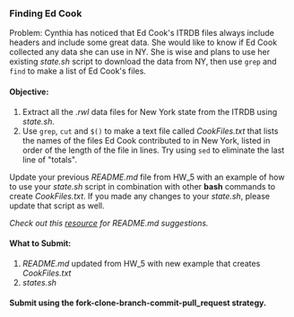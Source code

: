 ### Finding Ed Cook 
Problem: Cynthia has noticed that Ed Cook's ITRDB files always include headers and include some great data.  She would like to know if Ed Cook collected any data she can use in NY. She is wise and plans to use her existing _state.sh_ script to download the data from NY, then use `grep` and `find` to make a list of Ed Cook's files.


#### Objective: 
1)	Extract all the _.rwl_ data files for New York state from the ITRDB using _state.sh_.
2)	Use `grep`, `cut` and `$()` to make a text file called _CookFiles.txt_ that lists the names of the files Ed Cook contributed to in New York, listed in order of the length of the file in lines. Try using `sed` to eliminate the last line of "totals". 


Update your previous _README.md_ file from HW_5 with an example of how to use your _state.sh_ script in combination with other __bash__ commands to create _CookFiles.txt_.  If you made any changes to your _state.sh_, please update that script as well.

_Check out this [resource](https://gist.github.com/jxson/1784669) for _README.md_ suggestions._

#### What to Submit:
1) _README.md_ updated from HW_5 with new example that creates _CookFiles.txt_
2) _states.sh_ 

#### Submit using the fork-clone-branch-commit-pull_request strategy.







